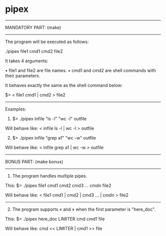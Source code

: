 # pipex
_________________________________________________________
MANDATORY PART: (make)
_________________________________________________________
The program will be executed as follows:

./pipex file1 cmd1 cmd2 file2

It takes 4 arguments:

• file1 and file2 are file names.
• cmd1 and cmd2 are shell commands with their parameters.

It behaves exactly the same as the shell command below:

$> < file1 cmd1 | cmd2 > file2
*********************************************************
Examples:

1) $> ./pipex infile "ls -l" "wc -l" outfile

Will behave like: < infile ls -l | wc -l > outfile

2) $> ./pipex infile "grep a1" "wc -w" outfile

Will behave like: < infile grep a1 | wc -w > outfile
_________________________________________________________
BONUS PART: (make bonus)
_________________________________________________________
1. The program handles multiple pipes.

This:
$> ./pipex file1 cmd1 cmd2 cmd3 ... cmdn file2

Will behave like:
< file1 cmd1 | cmd2 | cmd3 ... | cmdn > file2

*********************************************************
2. The program supports « and » when the first parameter is "here_doc".

This:
$> ./pipex here_doc LIMITER cmd cmd1 file

Will behave like:
cmd << LIMITER | cmd1 >> file
